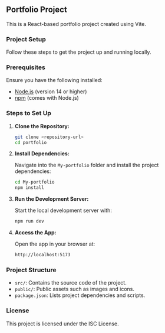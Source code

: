 ## Portfolio Project

This is a React-based portfolio project created using Vite.

### Project Setup

Follow these steps to get the project up and running locally.

### Prerequisites
Ensure you have the following installed:
- [Node.js](https://nodejs.org/) (version 14 or higher)
- [npm](https://www.npmjs.com/) (comes with Node.js)
  
### Steps to Set Up

1. **Clone the Repository:**

   ```bash
   git clone <repository-url>
   cd portfolio
   ```

2. **Install Dependencies:**

   Navigate into the `My-portfolio` folder and install the project dependencies:

   ```bash
   cd My-portfolio
   npm install
   ```

3. **Run the Development Server:**

   Start the local development server with:

   ```bash
   npm run dev
   ```

4. **Access the App:**

   Open the app in your browser at:

   ```bash
   http://localhost:5173
   ```

### Project Structure

- `src/`: Contains the source code of the project.
- `public/`: Public assets such as images and icons.
- `package.json`: Lists project dependencies and scripts.

### License

This project is licensed under the ISC License.

